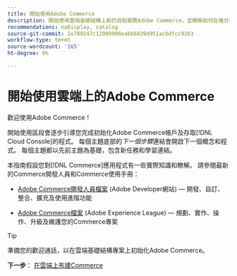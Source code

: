 ```yaml
---
title: 開始使用Adobe Commerce
description: 開始使用雲端基礎結構上新的自助服務Adobe Commerce，並瞭解如何在幾分鐘內建立和部署Adobe Commerce商店。
recommendations: noDisplay, catalog
source-git-commit: 1e789247c12009908eabb6039d951acbdfcc9263
workflow-type: tm+mt
source-wordcount: '165'
ht-degree: 0%

---
```


# 開始使用雲端上的Adobe Commerce

歡迎使用Adobe Commerce！

開始使用區段會逐步引導您完成初始化Adobe Commerce帳戶及存取[!DNL Cloud Console]的程式。 每個主題底部的&#x200B;_下一個步驟_&#x200B;連結會開啟下一個概念和程式。 每個主題都以先前主題為基礎，包含新任務和學習連結。

本指南假設您對[!DNL Commerce]應用程式有一些實際知識和瞭解。 請參閱最新的Commerce開發人員和Commerce使用手冊：

- [Adobe Commerce開發人員檔案](https://developer.adobe.com/commerce/docs/) (Adobe Developer網站) — 開發、自訂、整合、擴充及使用進階功能

- [Adobe Commerce檔案](https://experienceleague.adobe.com/docs/commerce.html?lang=zh-Hant) (Adobe Experience League) — 規劃、實作、操作、升級及維護您的Commerce專案

>[!TIP]
>
>準備您的歡迎通話，以在雲端基礎結構專案上初始化Adobe Commerce。
>
>**下一步**： [在雲端上布建Commerce](new-project.md)
